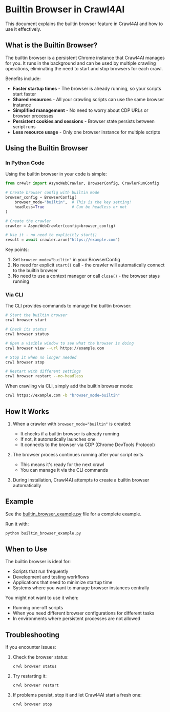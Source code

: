 # Builtin Browser in Crawl4AI

This document explains the builtin browser feature in Crawl4AI and how to use it effectively.

## What is the Builtin Browser?

The builtin browser is a persistent Chrome instance that Crawl4AI manages for you. It runs in the background and can be used by multiple crawling operations, eliminating the need to start and stop browsers for each crawl.

Benefits include:
- **Faster startup times** - The browser is already running, so your scripts start faster
- **Shared resources** - All your crawling scripts can use the same browser instance
- **Simplified management** - No need to worry about CDP URLs or browser processes
- **Persistent cookies and sessions** - Browser state persists between script runs
- **Less resource usage** - Only one browser instance for multiple scripts

## Using the Builtin Browser

### In Python Code

Using the builtin browser in your code is simple:

```python
from cr4wlr import AsyncWebCrawler, BrowserConfig, CrawlerRunConfig

# Create browser config with builtin mode
browser_config = BrowserConfig(
    browser_mode="builtin",  # This is the key setting!
    headless=True            # Can be headless or not
)

# Create the crawler
crawler = AsyncWebCrawler(config=browser_config)

# Use it - no need to explicitly start()
result = await crawler.arun("https://example.com")
```

Key points:
1. Set `browser_mode="builtin"` in your BrowserConfig
2. No need for explicit `start()` call - the crawler will automatically connect to the builtin browser
3. No need to use a context manager or call `close()` - the browser stays running

### Via CLI

The CLI provides commands to manage the builtin browser:

```bash
# Start the builtin browser
crwl browser start

# Check its status
crwl browser status

# Open a visible window to see what the browser is doing
crwl browser view --url https://example.com

# Stop it when no longer needed
crwl browser stop

# Restart with different settings
crwl browser restart --no-headless
```

When crawling via CLI, simply add the builtin browser mode:

```bash
crwl https://example.com -b "browser_mode=builtin"
```

## How It Works

1. When a crawler with `browser_mode="builtin"` is created:
   - It checks if a builtin browser is already running
   - If not, it automatically launches one
   - It connects to the browser via CDP (Chrome DevTools Protocol)

2. The browser process continues running after your script exits
   - This means it's ready for the next crawl
   - You can manage it via the CLI commands

3. During installation, Crawl4AI attempts to create a builtin browser automatically

## Example

See the [builtin_browser_example.py](builtin_browser_example.py) file for a complete example.

Run it with:

```bash
python builtin_browser_example.py
```

## When to Use

The builtin browser is ideal for:
- Scripts that run frequently
- Development and testing workflows
- Applications that need to minimize startup time
- Systems where you want to manage browser instances centrally

You might not want to use it when:
- Running one-off scripts
- When you need different browser configurations for different tasks
- In environments where persistent processes are not allowed

## Troubleshooting

If you encounter issues:

1. Check the browser status:
   ```
   crwl browser status
   ```

2. Try restarting it:
   ```
   crwl browser restart
   ```

3. If problems persist, stop it and let Crawl4AI start a fresh one:
   ```
   crwl browser stop
   ```